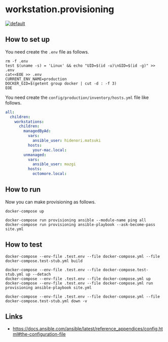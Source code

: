 # workstation.provisioning

[![default](https://github.com/mazgi/workstation.provisioning/workflows/default/badge.svg)](https://github.com/mazgi/workstation.provisioning/actions?query=workflow%3Adefault)

## How to set up

You need create the `.env` file as follows.

```shellsession
rm -f .env
test $(uname -s) = 'Linux' && echo "UID=$(id -u)\nGID=$(id -g)" >> .env
cat<<EOE >> .env
CURRENT_ENV_NAME=production
DOCKER_GID=$(getent group docker | cut -d : -f 3)
EOE
```

You need create the `config/production/inventory/hosts.yml` file like follows.

```yaml
all:
  children:
    workstations:
      children:
        managedByAd:
          vars:
            ansible_user: hidenori.matsuki
          hosts:
            your-mac.local:
        unmanaged:
          vars:
            ansible_user: mazgi
          hosts:
            octomore.local:
```

## How to run

Now you can make provisioning as follows.

```shellsession
docker-compose up
```

```shellsession
docker-compose run provisioning ansible --module-name ping all
docker-compose run provisioning ansible-playbook --ask-become-pass site.yml
```

## How to test

```shellsession
docker-compose --env-file .test.env --file docker-compose.yml --file docker-compose.test-stub.yml build
```

```shellsession
docker-compose --env-file .test.env --file docker-compose.test-stub.yml up --detach
docker-compose --env-file .test.env --file docker-compose.yml up
docker-compose --env-file .test.env --file docker-compose.yml run provisioning ansible-playbook site.yml
```

```shellsession
docker-compose --env-file .test.env --file docker-compose.yml --file docker-compose.test-stub.yml down -v
```

## Links

- https://docs.ansible.com/ansible/latest/reference_appendices/config.html#the-configuration-file
